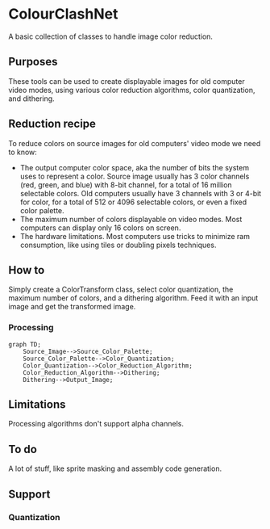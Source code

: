 # ColourClashNet
A basic collection of classes to handle image color reduction.

## Purposes
These tools can be used to create displayable images for old computer video modes, using various color reduction algorithms, color quantization, and dithering.

## Reduction recipe
To reduce colors on source images for old computers' video mode we need to know:
- The output computer color space, aka the number of bits the system uses to represent a color. 
Source image usually has 3 color channels (red, green, and blue) with 8-bit channel, for a total of 16 million selectable colors.
Old computers usually have 3 channels with  3 or 4-bit for color, for a total of 512 or 4096 selectable colors, or even a fixed color palette.
- The maximum number of colors displayable on video modes. Most computers can display only 16 colors on screen.
- The hardware limitations. Most computers use tricks to minimize ram consumption, like using tiles or doubling pixels techniques. 

## How to
Simply create a ColorTransform class, select color quantization, the maximum number of colors, and a dithering algorithm.
Feed it with an input image and get the transformed image.

### Processing

```procscheme
graph TD;
    Source_Image-->Source_Color_Palette;
    Source_Color_Palette-->Color_Quantization;
    Color_Quantization-->Color_Reduction_Algorithm;
    Color_Reduction_Algorithm-->Dithering;
    Dithering-->Output_Image;
```

## Limitations
Processing algorithms don't support alpha channels.

## To do
A lot of stuff, like sprite masking and assembly code generation. 

## Support
### Quantization
